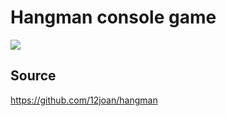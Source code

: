 # Hangman console game

![](https://i.ibb.co/dWmDdqd/2023-10-25-15-51.png)

## Source

https://github.com/12joan/hangman